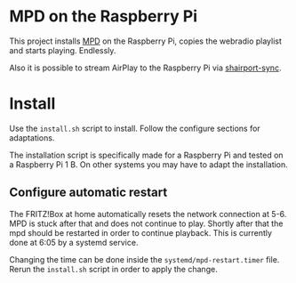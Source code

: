 # MPD on the Raspberry Pi

This project installs [MPD](https://www.musicpd.org/) on the Raspberry Pi, copies the webradio playlist and starts playing. Endlessly.

Also it is possible to stream AirPlay to the Raspberry Pi via [shairport-sync](https://github.com/mikebrady/shairport-sync).

# Install

Use the `install.sh` script to install.
Follow the configure sections for adaptations.

The installation script is specifically made for a Raspberry Pi and tested on a Raspberry Pi 1 B.
On other systems you may have to adapt the installation.

## Configure automatic restart

The FRITZ!Box at home automatically resets the network connection at 5-6.
MPD is stuck after that and does not continue to play.
Shortly after that the mpd should be restarted in order to continue playback. This is currently done at 6:05 by a systemd service.

Changing the time can be done inside the `systemd/mpd-restart.timer` file.
Rerun the `install.sh` script in order to apply the change.
